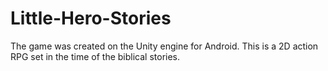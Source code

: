 # Little-Hero-Stories
The game was created on the Unity engine for Android. This is a 2D action RPG set in the time of the biblical stories.
